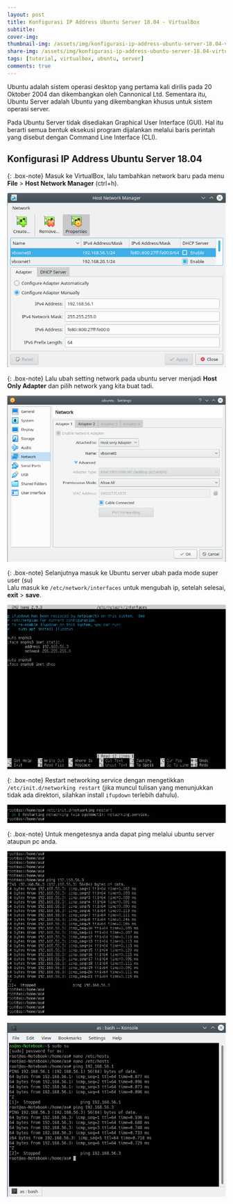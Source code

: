 ```yaml
---
layout: post
title: Konfigurasi IP Address Ubuntu Server 18.04 - VirtualBox
subtitle: 
cover-img: 
thumbnail-img: /assets/img/konfigurasi-ip-address-ubuntu-server-18.04-virtualbox/ubuntu.png
share-img: /assets/img/konfigurasi-ip-address-ubuntu-server-18.04-virtualbox/ubuntu.png
tags: [tutorial, virtualbox, ubuntu, server]
comments: true
---
```


Ubuntu adalah sistem operasi desktop yang pertama kali dirilis pada 20 Oktober 2004 dan dikembangkan oleh Cannonical Ltd. Sementara itu, Ubuntu Server adalah Ubuntu yang dikembangkan khusus untuk sistem operasi server.  

Pada Ubuntu Server tidak disediakan Graphical User Interface (GUI). Hal itu berarti semua bentuk eksekusi program dijalankan melalui baris perintah yang disebut dengan Command Line Interface (CLI).

## Konfigurasi IP Address Ubuntu Server 18.04

{: .box-note}
Masuk ke VirtualBox, lalu tambahkan network baru pada menu **File** > **Host Network Manager** (ctrl+h).

![ip-ubuntu-1](/assets/img/konfigurasi-ip-address-ubuntu-server-18.04-virtualbox/ip-ubuntu-1.png)

{: .box-note}
Lalu ubah setting network pada ubuntu server menjadi **Host Only Adapter** dan pilih network yang kita buat tadi.

![ip-ubuntu-2](/assets/img/konfigurasi-ip-address-ubuntu-server-18.04-virtualbox/ip-ubuntu-2.png)

{: .box-note}
Selanjutnya masuk ke Ubuntu server ubah pada mode super user (su)  
Lalu masuk ke `/etc/network/interfaces` untuk mengubah ip, setelah selesai, **exit** > **save**.

![ip-ubuntu-3](/assets/img/konfigurasi-ip-address-ubuntu-server-18.04-virtualbox/ip-ubuntu-3.png)

{: .box-note}
Restart networking service dengan mengetikkan `/etc/init.d/networking restart` (jika muncul tulisan yang menunjukkan tidak ada direktori, silahkan install `ifupdown` terlebih dahulu).

![ip-ubuntu-4](/assets/img/konfigurasi-ip-address-ubuntu-server-18.04-virtualbox/ip-ubuntu-4.png)

{: .box-note}
Untuk mengetesnya anda dapat ping melalui ubuntu server ataupun pc anda.

![ip-ubuntu-5](/assets/img/konfigurasi-ip-address-ubuntu-server-18.04-virtualbox/ip-ubuntu-5.png)

![ip-ubuntu-6](/assets/img/konfigurasi-ip-address-ubuntu-server-18.04-virtualbox/ip-ubuntu-6.png)
